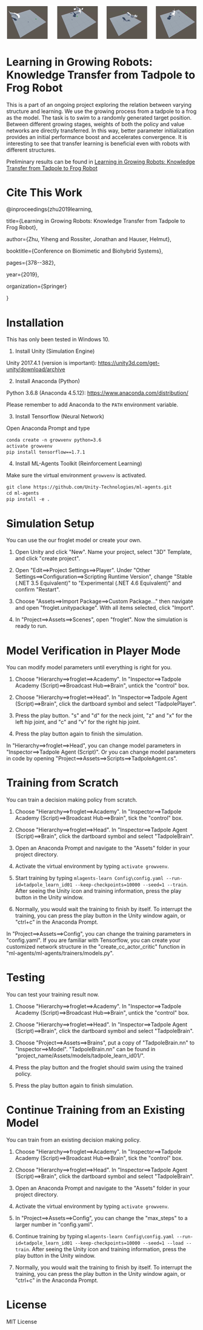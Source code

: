 [![Video_Clip_Thumbnail](images/video_clip_thumbnail.PNG)](https://youtu.be/2-Y8vzH2t5g)

# Learning in Growing Robots: Knowledge Transfer from Tadpole to Frog Robot

This is a part of an ongoing project exploring the relation between varying structure and learning. We use the growing process from a tadpole to a frog as the model. The task is to swim to a randomly generated target position. Between different growing stages, weights of both the policy and value networks are directly transferred. In this way, better parameter initialization provides an initial performance boost and accelerates convergence. It is interesting to see that transfer learning is beneficial even with robots with different structures.

Preliminary results can be found in [Learning in Growing Robots: Knowledge Transfer from Tadpole to Frog Robot](https://link.springer.com/chapter/10.1007/978-3-030-24741-6_42) 

# Cite This Work

@inproceedings{zhu2019learning,

  title={Learning in Growing Robots: Knowledge Transfer from Tadpole to Frog Robot},
  
  author={Zhu, Yiheng and Rossiter, Jonathan and Hauser, Helmut},
  
  booktitle={Conference on Biomimetic and Biohybrid Systems},
  
  pages={378--382},
  
  year={2019},
  
  organization={Springer}
  
}

# Installation

This has only been tested in Windows 10.

1. Install Unity (Simulation Engine)

Unity 2017.4.1 (version is important): https://unity3d.com/get-unity/download/archive

2. Install Anaconda (Python)

Python 3.6.8 (Anaconda 4.5.12): https://www.anaconda.com/distribution/

Please remember to add Anaconda to the `PATH` environment variable.

3. Install Tensorflow (Neural Network)

Open Anaconda Prompt and type

```
conda create -n growvenv python=3.6
activate growvenv
pip install tensorflow==1.7.1
```

4. Install ML-Agents Toolkit (Reinforcement Learning)

Make sure the virtual environment `growvenv` is activated.

```
git clone https://github.com/Unity-Technologies/ml-agents.git
cd ml-agents
pip install -e .
```

# Simulation Setup

You can use the our froglet model or create your own.

1. Open Unity and click "New". Name your project, select "3D" Template, and click "create project".

2. Open "Edit==>Project Settings==>Player". Under "Other Settings==>Configuration==>Scripting Runtime Version", change "Stable (.NET 3.5 Equivalent)" to "Experimental (.NET 4.6 Equivalent)" and confirm "Restart".

3. Choose "Assets==>Import Package==>Custom Package..." then navigate and open "froglet.unitypackage". With all items selected, click "Import".

4. In "Project==>Assets==>Scenes", open "froglet". Now the simulation is ready to run.

# Model Verification in Player Mode

You can modify model parameters until everything is right for you.

1. Choose "Hierarchy==>froglet==>Academy". In "Inspector==>Tadpole Academy (Script)==>Broadcast Hub==>Brain", untick the "control" box.

2. Choose "Hierarchy==>froglet==>Head". In "Inspector==>Tadpole Agent (Script)==>Brain", click the dartboard symbol and select "TadpolePlayer".

3. Press the play button. "s" and "d" for the neck joint, "z" and "x" for the left hip joint, and "c" and "v" for the right hip joint.

4. Press the play button again to finish the simulation.

In "Hierarchy==>froglet==>Head", you can change model parameters in "Inspector==>Tadpole Agent (Script)". Or you can change model parameters in code by opening "Project==>Assets==>Scripts==>TadpoleAgent.cs".

# Training from Scratch

You can train a decision making policy from scratch.

1. Choose "Hierarchy==>froglet==>Academy". In "Inspector==>Tadpole Academy (Script)==>Broadcast Hub==>Brain", tick the "control" box.

2. Choose "Hierarchy==>froglet==>Head". In "Inspector==>Tadpole Agent (Script)==>Brain", click the dartboard symbol and select "TadpoleBrain".

3. Open an Anaconda Prompt and navigate to the "Assets" folder in your project directory.

4. Activate the virtual environment by typing `activate growvenv`.

5. Start training by typing `mlagents-learn Config\config.yaml --run-id=tadpole_learn_id01 --keep-checkpoints=10000 --seed=1 --train`. After seeing the Unity icon and training information, press the play button in the Unity window.

6. Normally, you would wait the training to finish by itself. To interrupt the training, you can press the play button in the Unity window again, or "ctrl+c" in the Anaconda Prompt.

In "Project==>Assets==>Config", you can change the training parameters in "config.yaml". If you are familiar with Tensorflow, you can create your customized network structure in the "create_cc_actor_critic" function in "ml-agents/ml-agents/trainers/models.py".

# Testing

You can test your training result now.

1. Choose "Hierarchy==>froglet==>Academy". In "Inspector==>Tadpole Academy (Script)==>Broadcast Hub==>Brain", untick the "control" box.

2. Choose "Hierarchy==>froglet==>Head". In "Inspector==>Tadpole Agent (Script)==>Brain", click the dartboard symbol and select "TadpoleBrain".

3. Choose "Project==>Assets==>Brains", put a copy of "TadpoleBrain.nn" to "Inspector==>Model". "TadpoleBrain.nn" can be found in "project_name/Assets/models/tadpole_learn_id01/".

4. Press the play button and the froglet should swim using the trained policy.

5. Press the play button again to finish simulation.

# Continue Training from an Existing Model

You can train from an existing decision making policy.

1. Choose "Hierarchy==>froglet==>Academy". In "Inspector==>Tadpole Academy (Script)==>Broadcast Hub==>Brain", tick the "control" box.

2. Choose "Hierarchy==>froglet==>Head". In "Inspector==>Tadpole Agent (Script)==>Brain", click the dartboard symbol and select "TadpoleBrain".

3. Open an Anaconda Prompt and navigate to the "Assets" folder in your project directory.

4. Activate the virtual environment by typing `activate growvenv`.

5. In "Project==>Assets==>Config", you can change the "max_steps" to a larger number in "config.yaml".

6. Continue training by typing `mlagents-learn Config\config.yaml --run-id=tadpole_learn_id01 --keep-checkpoints=10000 --seed=1 --load --train`. After seeing the Unity icon and training information, press the play button in the Unity window.

6. Normally, you would wait the training to finish by itself. To interrupt the training, you can press the play button in the Unity window again, or "ctrl+c" in the Anaconda Prompt.

# License

MIT License
